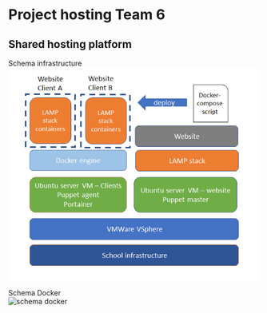 # Project hosting Team 6
## Shared hosting platform

Schema infrastructure\
![hosting infrastructure](./resources/schema_english.png)

Schema Docker\
![schema docker](./resources/)
